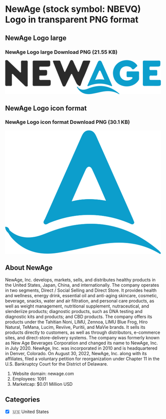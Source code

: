 # NewAge (stock symbol: NBEVQ) Logo in transparent PNG format

## NewAge Logo large

### NewAge Logo large Download PNG (21.55 KB)

![NewAge Logo large Download PNG (21.55 KB)](/img/orig/NBEVQ_BIG-33605122.png)

## NewAge Logo icon format

### NewAge Logo icon format Download PNG (30.1 KB)

![NewAge Logo icon format Download PNG (30.1 KB)](/img/orig/NBEVQ-dec98993.png)

## About NewAge

NewAge, Inc. develops, markets, sells, and distributes healthy products in the United States, Japan, China, and internationally. The company operates in two segments, Direct / Social Selling and Direct Store. It provides health and wellness, energy drink, essential oil and anti-aging skincare, cosmetic, beverage, snacks, water and air filtration, and personal care products, as well as weight management, nutritional supplement, nutraceutical, and slenderiize products; diagnostic products, such as DNA testing and diagnostic kits and products; and CBD products. The company offers its products under the Tahitian Noni, LIMU, Zennoa, LIMU Blue Frog, Hiro Natural, TeMana, Lucim, Reviive, Puritii, and MaVie brands. It sells its products directly to customers, as well as through distributors, e-commerce sites, and direct-store-delivery systems. The company was formerly known as New Age Beverages Corporation and changed its name to NewAge, Inc. in July 2020. NewAge, Inc. was incorporated in 2010 and is headquartered in Denver, Colorado. On August 30, 2022, NewAge, Inc. along with its affiliates, filed a voluntary petition for reorganization under Chapter 11 in the U.S. Bankruptcy Court for the District of Delaware.

1. Website domain: newage.com
2. Employees: 1091
3. Marketcap: $0.01 Million USD


## Categories
- [x] 🇺🇸 United States
